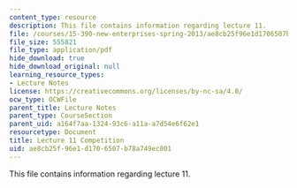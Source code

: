 ```yaml
---
content_type: resource
description: This file contains information regarding lecture 11.
file: /courses/15-390-new-enterprises-spring-2013/ae8cb25f96e1d1706507b78a749ec801_MIT15_390S13_lec11.pdf
file_size: 555821
file_type: application/pdf
hide_download: true
hide_download_original: null
learning_resource_types:
- Lecture Notes
license: https://creativecommons.org/licenses/by-nc-sa/4.0/
ocw_type: OCWFile
parent_title: Lecture Notes
parent_type: CourseSection
parent_uid: a164f7aa-1324-93c6-a11a-a7d54e6f62e1
resourcetype: Document
title: Lecture 11 Competition
uid: ae8cb25f-96e1-d170-6507-b78a749ec801
---
```

This file contains information regarding lecture 11.